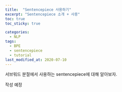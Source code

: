 ```yaml
---
title:  "Sentencepiece 사용하기"
excerpt: "Sentencepiece 소개 + 사용"
toc: true
toc_sticky: true

categories:
  - NLP
tags:
  - BPE
  - sentencepiece
  - tutorial
last_modified_at: 2020-07-10
---
```


서브워드 분절에서 사용하는 sentencepiece에 대해 알아보자.

작성 예정